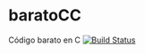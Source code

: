 # baratoCC
Código barato en C
[![Build Status](https://travis-ci.org/secretopineda/baratoCC.svg?branch=master)](https://travis-ci.org/secretopineda/baratoCC)

